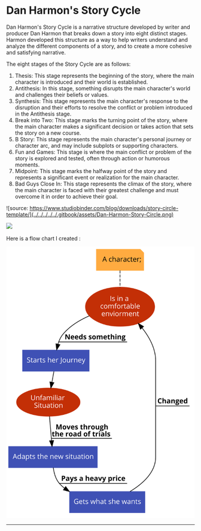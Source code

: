 # Dan Harmon's Story Cycle

Dan Harmon's Story Cycle is a narrative structure developed by writer and producer Dan Harmon that breaks down a story into eight distinct stages. Harmon developed this structure as a way to help writers understand and analyze the different components of a story, and to create a more cohesive and satisfying narrative.

The eight stages of the Story Cycle are as follows:

1. Thesis: This stage represents the beginning of the story, where the main character is introduced and their world is established.
2. Antithesis: In this stage, something disrupts the main character's world and challenges their beliefs or values.
3. Synthesis: This stage represents the main character's response to the disruption and their efforts to resolve the conflict or problem introduced in the Antithesis stage.
4. Break into Two: This stage marks the turning point of the story, where the main character makes a significant decision or takes action that sets the story on a new course.
5. B Story: This stage represents the main character's personal journey or character arc, and may include subplots or supporting characters.
6. Fun and Games: This stage is where the main conflict or problem of the story is explored and tested, often through action or humorous moments.
7. Midpoint: This stage marks the halfway point of the story and represents a significant event or realization for the main character.
8. Bad Guys Close In: This stage represents the climax of the story, where the main character is faced with their greatest challenge and must overcome it in order to achieve their goal.

![source: https://www.studiobinder.com/blog/downloads/story-circle-template/](../../../../../.gitbook/assets/Dan-Harmon-Story-Circle.png)



![](../../../../../.gitbook/assets/story\_circle.jpg)

Here is a flow chart I created :

![](../../../../../.gitbook/assets/charecter-flow.png)

* ****

